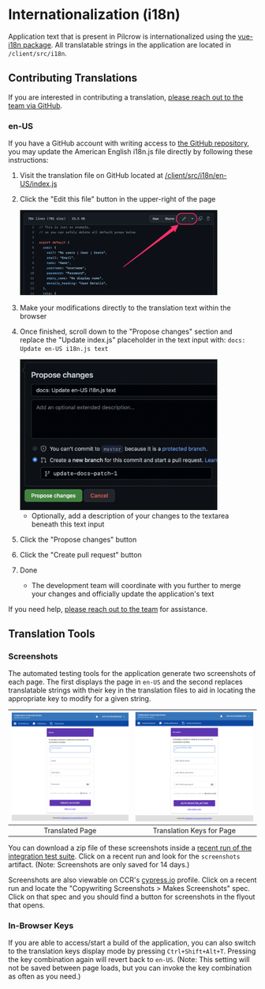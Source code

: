 # Internationalization (i18n)

Application text that is present in Pilcrow is internationalized using the [vue-i18n package](https://vue-i18n.intlify.dev/).  All translatable strings in the application are located in
`/client/src/i18n`.

## Contributing Translations

If you are interested in contributing a translation, [please reach out to the team via GitHub](https://github.com/MESH-Research/CCR/discussions).

### en-US

If you have a GitHub account with writing access to [the GitHub repository](https://github.com/MESH-Research/CCR), you may update the American English i18n.js file directly by following these instructions:

1. Visit the translation file on GitHub located at [/client/src/i18n/en-US/index.js](https://github.com/MESH-Research/CCR/blob/master/client/src/i18n/en-US/index.js)
2. Click the "Edit this file" button in the upper-right of the page

      <img alt="Screenshot of the Edit this fill button on GitHub appearing after the Raw and Blame buttons and before the copy and delete buttons" src="./images/edit_button_location.png" style="width:400px">

3. Make your modifications directly to the translation text within the browser
4. Once finished, scroll down to the "Propose changes" section and replace the "Update index.js" placeholder in the text input with: `docs: Update en-US i18n.js text`

      <img alt="Screenshot of the Propose Changes section on GitHub showing the text input for the title and text area for the description" src="./images/propose_changes_section.png" style="width:400px">

    - Optionally, add a description of your changes to the textarea beneath this text input
5. Click the "Propose changes" button
6. Click the "Create pull request" button
7. Done
    - The development team will coordinate with you further to merge your changes and officially update the application's text

If you need help, [please reach out to the team](https://github.com/MESH-Research/CCR/discussions) for assistance.

## Translation Tools

### Screenshots
The automated testing tools for the application generate two screenshots of each page.  The first displays the page in `en-US` and the second replaces   translatable strings with their key in the translation files to aid in locating the appropriate key to modify for a given string.

| ![Translated](./images/i18n-copy.png) | ![Keys](./images/i18n-keys.png) |
| :-----------------------------------: | :-----------------------------: |
| Translated Page            | Translation Keys for Page       |

You can download a zip file of these screenshots inside a [recent run of the integration test suite](https://github.com/MESH-Research/CCR/actions/workflows/test-e2e.yml). Click on a recent run and look for the `screenshots` artifact.  (Note: Screenshots are only saved for 14 days.)

Screenshots are also viewable on CCR's [cypress.io](https://dashboard.cypress.io/projects/omnycq/runs) profile. Click on a recent run and locate the "Copywriting Screenshots > Makes Screenshots" spec.  Click on that spec and you should find a button for screenshots in the flyout that opens.

### In-Browser Keys

If you are able to access/start a build of the application, you can also switch to the translation keys display mode by pressing `Ctrl+Shift+Alt+T`.  Pressing the key combination again will revert back to `en-US`.  (Note: This setting will not be saved between page loads, but you can invoke the key combination as often as you need.)
